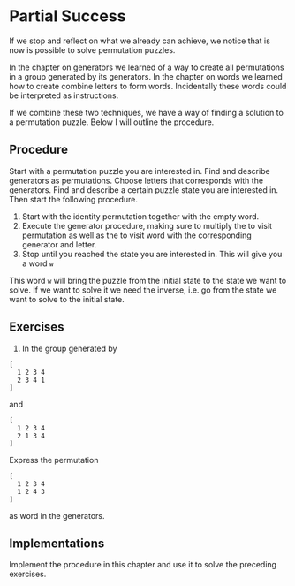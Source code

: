 # Partial Success
If we stop and reflect on what we already can achieve, we notice that is now is
possible to solve permutation puzzles.

In the chapter on generators we learned of a way to create all permutations in a
group generated by its generators. In the chapter on words we learned how to
create combine letters to form words. Incidentally these words could be
interpreted as instructions.

If we combine these two techniques, we have a way of finding a solution to a
permutation puzzle. Below I will outline the procedure.

## Procedure
Start with a permutation puzzle you are interested in. Find and describe
generators as permutations. Choose letters that corresponds with the generators.
Find and describe a certain puzzle state you are interested in.
Then start the following procedure.

1. Start with the identity permutation together with the empty word.
2. Execute the generator procedure, making sure to multiply the to visit
   permutation as well as the to visit word with the corresponding generator and
   letter.
3. Stop until you reached the state you are interested in. This will give you a
   word `w`

This word `w` will bring the puzzle from the initial state to the state we want
to solve. If we want to solve it we need the inverse, i.e. go from the state we
want to solve to the initial state.

## Exercises
1. In the group generated by

```
[
  1 2 3 4
  2 3 4 1
]
```

and 

```
[
  1 2 3 4
  2 1 3 4
]
```

Express the permutation

```
[
  1 2 3 4
  1 2 4 3
]
```

as word in the generators.

## Implementations
Implement the procedure in this chapter and use it to solve the preceding
exercises.
